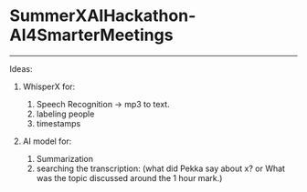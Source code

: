# SummerXAIHackathon-AI4SmarterMeetings
---

Ideas:
1. WhisperX for:
   1. Speech Recognition -> mp3 to text.
   2. labeling people
   3. timestamps

2. AI model for:
   1. Summarization
   2. searching the transcription:
      (what did Pekka say about x? or What was the topic discussed around the 1 hour mark.)
       
